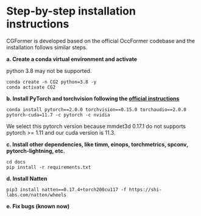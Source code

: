 # Step-by-step installation instructions

CGFormer is developed based on the official OccFormer codebase and the installation follows similar steps.

**a. Create a conda virtual environment and activate**

python 3.8 may not be supported.

```shell
conda create -n CG2 python=3.8 -y
conda activate CG2
```

**b. Install PyTorch and torchvision following the [official instructions](https://pytorch.org/get-started/previous-versions/)**

```shell
conda install pytorch==2.0.0 torchvision==0.15.0 torchaudio==2.0.0 pytorch-cuda=11.7 -c pytorch -c nvidia
```


We select this pytorch version because mmdet3d 0.17.1 do not supports pytorch >= 1.11 and our cuda version is 11.3.

**c. Install other dependencies, like timm, einops, torchmetrics, spconv, pytorch-lightning, etc.**

```shell
cd docs
pip install -r requirements.txt
```

**d. Install Natten**
```shell
pip3 install natten==0.17.4+torch200cu117 -f https://shi-labs.com/natten/wheels
```

**e. Fix bugs (known now)**

```shell
```
